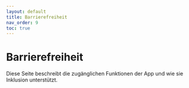 ```yaml
---
layout: default
title: Barrierefreiheit
nav_order: 9
toc: true
---
```


# Barrierefreiheit

Diese Seite beschreibt die zugänglichen Funktionen der App und wie sie Inklusion unterstützt.
